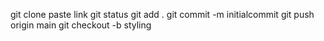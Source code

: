 git clone paste link
git status
git add .
git commit -m initialcommit
git push origin main
git checkout -b styling
